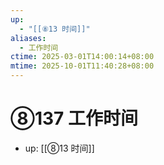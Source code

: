 ```yaml
---
up:
  - "[[⑧13 时间]]"
aliases:
  - 工作时间
ctime: 2025-03-01T14:00:14+08:00
mtime: 2025-10-01T11:40:28+08:00
---
```


# ⑧137 工作时间

- up: [[⑧13 时间]]
